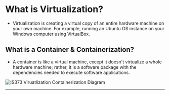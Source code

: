 # What is Virtualization?

- Virtualization is creating a virtual copy of
an entire hardware machine on your own machine.
For example, running an Ubuntu OS instance
on your Windows computer using VirtualBox.

## What is a Container & Containerization?

- A container is like a virtual machine,
except it doesn't virtualize a whole hardware machine;
rather, it is a software package with
the dependencies needed to execute software applications.

![IS373 Viruatlization Containerization Diagram ](https://github.com/user-attachments/assets/8a19e394-7340-4b20-8274-0657bc39bbe0)

---
